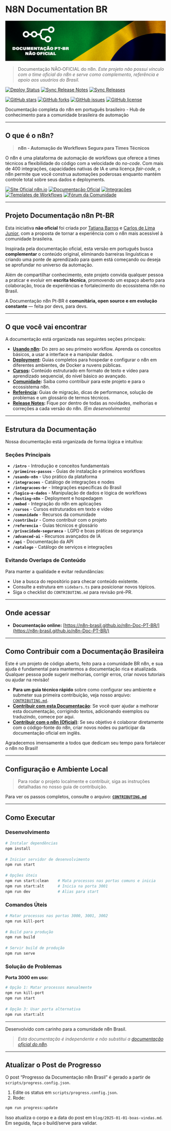 # N8N Documentation BR

![Banner da Documentação n8n PT-BR - Automação de Workflows em Português](https://raw.githubusercontent.com/n8n-brasil/n8n-Doc-PT-BR/main/static/img/banner_n8n_ptbr.png)

> Documentação NÃO‑OFICIAL do n8n.
> _Este projeto não possui vínculo com o time oficial do n8n e serve como complemento, referência e apoio aos usuários do Brasil._

[![Deploy Status](https://github.com/n8n-brasil/n8n-Doc-PT-BR/workflows/Deploy%20Docusaurus%20to%20GitHub%20Pages/badge.svg)](https://github.com/n8n-brasil/n8n-Doc-PT-BR/actions)
[![Sync Release Notes](https://github.com/n8n-brasil/n8n-Doc-PT-BR/workflows/Sync%20n8n%20Release%20Notes/badge.svg)](https://github.com/n8n-brasil/n8n-Doc-PT-BR/actions)
[![Sync Releases](https://github.com/n8n-brasil/n8n-Doc-PT-BR/workflows/Sync%20n8n%20Official%20Releases/badge.svg)](https://github.com/n8n-brasil/n8n-Doc-PT-BR/actions)

[![GitHub stars](https://img.shields.io/github/stars/n8n-brasil/n8n-Doc-PT-BR?style=social)](https://github.com/n8n-brasil/n8n-Doc-PT-BR/stargazers)
[![GitHub forks](https://img.shields.io/github/forks/n8n-brasil/n8n-Doc-PT-BR?style=social)](https://github.com/n8n-brasil/n8n-Doc-PT-BR/network)
[![GitHub issues](https://img.shields.io/github/issues/n8n-brasil/n8n-Doc-PT-BR)](https://github.com/n8n-brasil/n8n-Doc-PT-BR/issues)
[![GitHub license](https://img.shields.io/github/license/n8n-brasil/n8n-Doc-PT-BR)](https://github.com/n8n-brasil/n8n-Doc-PT-BR/blob/main/LICENSE)

Documentação completa do n8n em português brasileiro - Hub de conhecimento para a comunidade brasileira de automação

---

## O que é o n8n?

> **n8n - Automação de Workflows Segura para Times Técnicos**

O n8n é uma plataforma de automação de workflows que oferece a times técnicos a flexibilidade do código com a velocidade do _no-code_. Com mais de 400 integrações, capacidades nativas de IA e uma licença _fair-code_, o n8n permite que você construa automações poderosas enquanto mantém controle total sobre seus dados e deployments.

[![Site Oficial n8n.io](https://img.shields.io/badge/Site_Oficial-n8n.io-blueviolet?style=for-the-badge)](https://n8n.io)
[![Documentação Oficial](https://img.shields.io/badge/Documentação-Oficial-blue?style=for-the-badge)](https://docs.n8n.io)
[![Integrações](https://img.shields.io/badge/Integrações-400%2B-green?style=for-the-badge)](https://n8n.io/integrations)
[![Templates de Workflows](https://img.shields.io/badge/Templates-Workflows-orange?style=for-the-badge)](https://n8n.io/templates)
[![Fórum da Comunidade](https://img.shields.io/badge/Fórum-Comunidade-ff4a73?style=for-the-badge)](https://community.n8n.io)

---

## Projeto Documentação n8n Pt-BR

Esta iniciativa **não oficial** foi criada por [Tatiana Barros](https://github.com/tatyquebralayout) e [Carlos de Lima Junior](https://github.com/CJBiohacker), com a proposta de tornar a experiência com o n8n mais acessível à comunidade brasileira.

Inspirada pela documentação oficial, esta versão em português busca **complementar** o conteúdo original, eliminando barreiras linguísticas e criando uma ponte de aprendizado para quem está começando ou deseja se aprofundar no universo da automação.

Além de compartilhar conhecimento, este projeto convida qualquer pessoa a praticar e evoluir em **escrita técnica**, promovendo um espaço aberto para colaboração, troca de experiências e fortalecimento do ecossistema n8n no Brasil.

A Documentação n8n Pt-BR é **comunitária, open source e em evolução constante** — feita por devs, para devs.

---

## O que você vai encontrar

A documentação está organizada nas seguintes seções principais:

- **[Usando n8n](/intro):** Do zero ao seu primeiro workflow. Aprenda os conceitos básicos, a usar a
  interface e a manipular dados.
- **[Deployment](/hosting-n8n/instalacao):** Guias completos para hospedar e configurar o n8n em diferentes
  ambientes, de Docker a nuvens públicas.
- **[Cursos](/cursos):** Conteúdo estruturado em formato de texto e vídeo para aprendizado sequencial,
  do nível básico ao avançado.
- **[Comunidade](/contribuir):** Saiba como contribuir para este projeto e para o ecossistema n8n.
- **[Referência](/referencia):** Guias de migração, dicas de performance, solução de problemas e um glossário de termos técnicos.
- **[Release Notes](/release-notes/index):** Fique por dentro de todas as novidades, melhorias e correções
  a cada versão do n8n. _(Em desenvolvimento)_

---

## Estrutura da Documentação

Nossa documentação está organizada de forma lógica e intuitiva:

### **Seções Principais**

- **`/intro`** - Introdução e conceitos fundamentais
- **`/primeiros-passos`** - Guias de instalação e primeiros workflows
- **`/usando-n8n`** - Uso prático da plataforma
- **`/integracoes`** - Catálogo de integrações e nodes
- **`/integracoes-br`** - Integrações específicas do Brasil
- **`/logica-e-dados`** - Manipulação de dados e lógica de workflows
- **`/hosting-n8n`** - Deployment e hospedagem
- **`/embed`** - Integração do n8n em aplicações
- **`/cursos`** - Cursos estruturados em texto e vídeo
- **`/comunidade`** - Recursos da comunidade
- **`/contribuir`** - Como contribuir com o projeto
- **`/referencia`** - Guias técnicos e glossário
- **`/privacidade-seguranca`** - LGPD e boas práticas de segurança
- **`/advanced-ai`** - Recursos avançados de IA
- **`/api`** - Documentação da API
- **`/catalogo`** - Catálogo de serviços e integrações

### Evitando Overlaps de Conteúdo

Para manter a qualidade e evitar redundâncias:

- Use a busca do repositório para checar conteúdo existente.
- Consulte a estrutura em `sidebars.ts` para posicionar novos tópicos.
- Siga o checklist do `CONTRIBUTING.md` para revisão pré-PR.

---

## Onde acessar

- **Documentação online:**
[https://n8n-brasil.github.io/n8n-Doc-PT-BR/](https://n8n-brasil.github.io/n8n-Doc-PT-BR/)

---

## Como Contribuir com a Documentação Brasileira

Este é um projeto de código aberto, feito para a comunidade BR n8n, e sua ajuda é fundamental para
mantermos a documentação rica e atualizada. Qualquer pessoa pode sugerir melhorias, corrigir erros, criar
novos tutoriais ou ajudar na revisão!

- **Para um guia técnico rápido** sobre como configurar seu ambiente e submeter sua primeira contribuição,
  veja nosso arquivo: [`CONTRIBUTING.md`](./CONTRIBUTING.md).
- **[Contribuir com esta Documentação](/docs/contribuir/esta-documentacao/)**: Se você quer ajudar a
  melhorar esta documentação, corrigindo textos, adicionando exemplos ou traduzindo, comece por aqui.
- **[Contribuir com o n8n (Oficial)](/docs/contribuir/projeto-n8n/)**: Se seu objetivo é colaborar diretamente
  com o código-fonte do n8n, criar novos nodes ou participar da documentação oficial em inglês.

Agradecemos imensamente a todos que dedicam seu tempo para fortalecer o n8n no Brasil!

---

## Configuração e Ambiente Local

> Para rodar o projeto localmente e contribuir, siga as instruções detalhadas no nosso guia de contribuição.

Para ver os passos completos, consulte o arquivo: **[`CONTRIBUTING.md`](./CONTRIBUTING.md)**

---

## Como Executar

### Desenvolvimento

```bash
# Instalar dependências
npm install

# Iniciar servidor de desenvolvimento
npm run start

# Opções úteis
npm run start:clean    # Mata processos nas portas comuns e inicia
npm run start:alt      # Inicia na porta 3001
npm run dev            # Alias para start
```

### Comandos Úteis

```bash
# Matar processos nas portas 3000, 3001, 3002
npm run kill-port

# Build para produção
npm run build

# Servir build de produção
npm run serve
```

### Solução de Problemas

**Porta 3000 em uso:**

```bash
# Opção 1: Matar processos manualmente
npm run kill-port
npm run start

# Opção 3: Usar porta alternativa
npm run start:alt
```

---

Desenvolvido com carinho para a comunidade n8n Brasil.

> _Esta documentação é independente e não substitui a [documentação oficial do n8n](https://docs.n8n.io/)._

---

## Atualizar o Post de Progresso

O post “Progresso da Documentação n8n Brasil” é gerado a partir de `scripts/progress.config.json`.

1. Edite os status em `scripts/progress.config.json`.
2. Rode:

```bash
npm run progress:update
```

Isso atualiza o corpo e a data do post em `blog/2025-01-01-boas-vindas.md`. Em seguida, faça o build/serve para validar.
